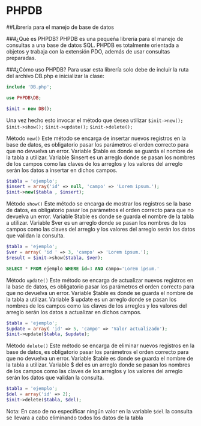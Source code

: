 # PHPDB
##Libreria para el manejo de base de datos

###¿Qué es PHPDB? 
PHPDB es una pequeña librería para el manejo de consultas a una base de datos SQL.
PHPDB es totalmente orientada a objetos y trabaja con la extensión PDO, además de usar consultas preparadas.

###¿Cómo uso PHPDB?
Para usar esta librería solo debe de incluir la ruta del archivo DB.php e inicializar la clase:
```php
include 'DB.php';

use PHPDB\DB;

$init = new DB();
```

Una vez hecho esto invocar el método que desea utilizar
`$init->new();`
`$init->show();`
`$init->update();`
`$init->delete();`


Método `new()`
Este método se encarga de insertar nuevos registros en la base de datos, es obligatorio pasar los parámetros el orden correcto para que no devuelva un error.
Variable $table es donde se guarda el nombre de la tabla a utilizar.
Variable $insert es un arreglo donde se pasan los nombres de los campos como las claves de los arreglos y los valores del arreglo serán los datos a insertar en dichos campos.

```php
$tabla = 'ejemplo';
$insert = array('id' => null, 'campo' => 'Lorem ipsum.');
$init->new($tabla , $insert);
```

Método `show()`
Este método se encarga de mostrar los registros se la base de datos, es obligatorio pasar los parámetros el orden correcto para que no devuelva un error.
Variable $table es donde se guarda el nombre de la tabla a utilizar.
Variable $ver es un arreglo donde se pasan los nombres de los campos como las claves del arreglo y los valores del arreglo serán los datos que validan la consulta.

```php
$tabla = 'ejemplo';
$ver = array( 'id ' => 3, 'campo' => 'Lorem ipsum.');
$result = $init->show($tabla, $ver);
```
```sql
SELECT * FROM ejemplo WHERE id=3 AND campo='Lorem ipsum.'
```

Método `update()`
Este método se encarga de actualizar nuevos registros en la base de datos, es obligatorio pasar los parámetros el orden correcto para que no devuelva un error.
Variable $table es donde se guarda el nombre de la tabla a utilizar.
Variable $ update  es un arreglo donde se pasan los nombres de los campos como las claves de los arreglos y los valores del arreglo serán los datos a actualizar en dichos campos.

```php
$tabla = 'ejemplo';
$update = array( 'id' => 5, 'campo' => 'Valor actualizado');
$init->update($tabla, $update);
```

Método `delete()`
Este método se encarga de eliminar nuevos registros en la base de datos, es obligatorio pasar los parámetros el orden correcto para que no devuelva un error.
Variable $table es donde se guarda el nombre de la tabla a utilizar.
Variable $ del es un arreglo donde se pasan los nombres de los campos como las claves de los arreglos y los valores del arreglo serán los datos que validan la consulta.

```php
$tabla = 'ejemplo';
$del = array('id' => 2);
$init->delete($tabla, $del);
```

Nota: En caso de no especificar ningún valor en la variable `$del` la consulta se llevara a cabo eliminando todos los datos de la tabla
